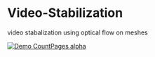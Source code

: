# Video-Stabilization

video stabalization using optical flow on meshes 

[![Demo CountPages alpha](https://share.gifyoutube.com/KzB6Gb.gif)](https://www.linkedin.com/posts/naveen-mangla-68a516172_stablization-computervision-robotics-activity-6931279759121281024-o_wn?utm_source=share&utm_medium=member_desktop)
